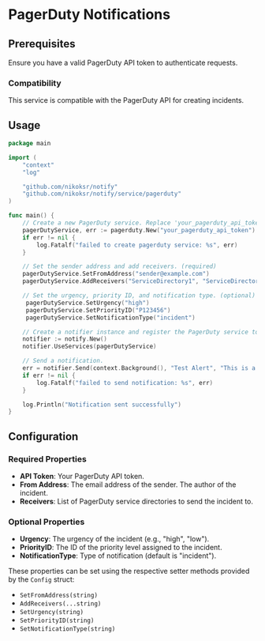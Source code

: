  # PagerDuty Notifications

 ## Prerequisites

 Ensure you have a valid PagerDuty API token to authenticate requests.

 ### Compatibility

 This service is compatible with the PagerDuty API for creating incidents.

 ## Usage
 ```go
 package main

 import (
     "context"
     "log"

     "github.com/nikoksr/notify"
     "github.com/nikoksr/notify/service/pagerduty"
 )

 func main() {
     // Create a new PagerDuty service. Replace 'your_pagerduty_api_token' with your actual PagerDuty API token.
     pagerDutyService, err := pagerduty.New("your_pagerduty_api_token")
     if err != nil {
         log.Fatalf("failed to create pagerduty service: %s", err)
     }

     // Set the sender address and add receivers. (required)
     pagerDutyService.SetFromAddress("sender@example.com")
     pagerDutyService.AddReceivers("ServiceDirectory1", "ServiceDirectory2")

     // Set the urgency, priority ID, and notification type. (optional)
      pagerDutyService.SetUrgency("high")
      pagerDutyService.SetPriorityID("P123456")
      pagerDutyService.SetNotificationType("incident")

     // Create a notifier instance and register the PagerDuty service to it.
     notifier := notify.New()
     notifier.UseServices(pagerDutyService)

     // Send a notification.
     err = notifier.Send(context.Background(), "Test Alert", "This is a test alert from PagerDuty service.")
     if err != nil {
         log.Fatalf("failed to send notification: %s", err)
     }

     log.Println("Notification sent successfully")
 }
 ```

 ## Configuration

 ### Required Properties
 - **API Token**: Your PagerDuty API token.
 - **From Address**: The email address of the sender. The author of the incident.
 - **Receivers**: List of PagerDuty service directories to send the incident to.

 ### Optional Properties
 - **Urgency**: The urgency of the incident (e.g., "high", "low").
 - **PriorityID**: The ID of the priority level assigned to the incident.
 - **NotificationType**: Type of notification (default is "incident").

 These properties can be set using the respective setter methods provided by the `Config` struct:
 - `SetFromAddress(string)`
 - `AddReceivers(...string)`
 - `SetUrgency(string)`
 - `SetPriorityID(string)`
 - `SetNotificationType(string)`
